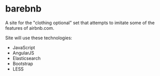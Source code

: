 # barebnb

A site for the "clothing optional" set that attempts to imitate some of the features of airbnb.com.

Site will use these technologies:

* JavaScript
* AngularJS
* Elasticsearch
* Bootstrap
* LESS
